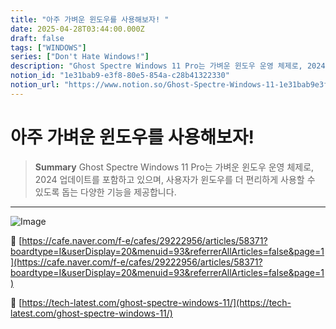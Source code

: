 ```yaml
---
title: "아주 가벼운 윈도우를 사용해보자! "
date: 2025-04-28T03:44:00.000Z
draft: false
tags: ["WINDOWS"]
series: ["Don't Hate Windows!"]
description: "Ghost Spectre Windows 11 Pro는 가벼운 윈도우 운영 체제로, 2024 업데이트를 포함하고 있으며, 사용자가 윈도우를 더 편리하게 사용할 수 있도록 돕는 다양한 기능을 제공합니다."
notion_id: "1e31bab9-e3f8-80e5-854a-c28b41322330"
notion_url: "https://www.notion.so/Ghost-Spectre-Windows-11-1e31bab9e3f880e5854ac28b41322330"
---
```


# 아주 가벼운 윈도우를 사용해보자! 

> **Summary**
> Ghost Spectre Windows 11 Pro는 가벼운 윈도우 운영 체제로, 2024 업데이트를 포함하고 있으며, 사용자가 윈도우를 더 편리하게 사용할 수 있도록 돕는 다양한 기능을 제공합니다.

---

![Image](https://prod-files-secure.s3.us-west-2.amazonaws.com/09ccd4d5-876c-4bba-bbdf-cc77a0a11257/d3b7f80c-8bd8-4aff-8c8e-380709eff01c/image.png?X-Amz-Algorithm=AWS4-HMAC-SHA256&X-Amz-Content-Sha256=UNSIGNED-PAYLOAD&X-Amz-Credential=ASIAZI2LB466UW7CWJUF%2F20250724%2Fus-west-2%2Fs3%2Faws4_request&X-Amz-Date=20250724T083323Z&X-Amz-Expires=3600&X-Amz-Security-Token=IQoJb3JpZ2luX2VjEAAaCXVzLXdlc3QtMiJHMEUCIQDOUw1FEfHpM%2Bo3YyqtjHo85BqlX8OPmqUXSTywynSWCAIgavEv4osI3HFCYolpyy83WSIOgvCt0coIYV8gbqKmQnEq%2FwMIKRAAGgw2Mzc0MjMxODM4MDUiDN%2B6nhDkebKS%2B3Nq3SrcA6M2uUpL1XhSYTCfi%2BfSQFZ8up91Ilst4hc%2FVucQ%2FIJWGh%2FawUWqhmREPE1VGKHsTKapmhtLBi0JB8u6aO67QyvZMURazn5VcjUfqqfw4vHR%2FSIOTLXOULbK9Z8ljvpziuXbCD%2F2Audj3t9XGO3lr5JzqUGv0iwFMNVuLA5RklCORLssDMDhjWQ1A1RloJ1EroaLzdC1jd%2BsG9Wpi4K%2B8TFaFW%2FI%2FKycrXDow544CX6qzEGz%2BbOa5155lE07kuHqvnF%2BhuZkyPATy2aj%2FlfGzFiTHV55C06vKUtyVXitp375LdG5UEMM7bTMX9%2BupUotKCNe1IM%2BiDwG%2Fa4ylbsxlK%2BPJnJaHWhxPR7ztMgWa%2FfQKmb5K7iIHR7nyuf%2FzeXUx7xQqPNs6xvB05RRgJjARe8RPp4ggDmykds6ko0q5X0ASjeryNfNvIUtVdB7UswPw4npDi4kvTWDxcykYMAvUYPjLfHEoW%2BhEji3cC%2FhUKaOwXrcdZ33nU5RD0U4ygRXGwHtpVFBv0x8F7UkW%2FzvTNwFOJ%2FMzdqHzjsv1e9W5cpGx2h4ypybAXpZSaDp6T6VqFoudkpewZHSVXlrxadioCG7J9wiHClw1UdYWzeLdYPc%2BhjDkQpn09KnmVMDMIrPh8QGOqUBVktG%2FWar%2BYOGdfrypTwP2%2BFdMGJGu58p5ywM8dRhOb96oLIeRE64RNleBd3nzfyxdgByM2hCO7o6feMeBT3I2o93wW%2FE1t496FYo%2FWSyvJfMTlyl%2FV%2F1pUAN8Gj9P7jnOf6OcKGOS4nwqqL%2BT1rCky4LMLE4aihWpkgQN3ynbDCDIGWIEpsYfl2HKSTY1lvkq5U%2BgBTABUdFQ0dCsI%2FXy%2Fc0YZMG&X-Amz-Signature=1ce3fad9455c94bbc3bc4967e3ab478e415b427f918074c27da7d851400d465c&X-Amz-SignedHeaders=host&x-amz-checksum-mode=ENABLED&x-id=GetObject)

🔗 [https://cafe.naver.com/f-e/cafes/29222956/articles/58371?boardtype=I&userDisplay=20&menuid=93&referrerAllArticles=false&page=1](https://cafe.naver.com/f-e/cafes/29222956/articles/58371?boardtype=I&userDisplay=20&menuid=93&referrerAllArticles=false&page=1)

🔗 [https://tech-latest.com/ghost-spectre-windows-11/](https://tech-latest.com/ghost-spectre-windows-11/)

